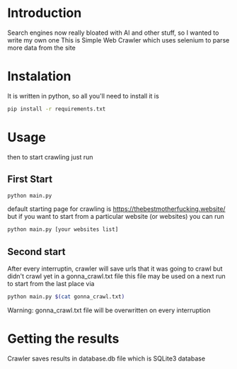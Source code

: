 # Introduction
Search engines now really bloated with AI and other stuff, so I wanted to write my own one
This is Simple Web Crawler which uses selenium to parse more data from the site

# Instalation
It is written in python, so all you'll need to install it is
```sh
pip install -r requirements.txt
````

# Usage
then to start crawling just run
## First Start
```sh
python main.py
```

default starting page for crawling is https://thebestmotherfucking.website/
but if you want to start from a particular website (or websites) you can run
```sh
python main.py [your websites list]
```

## Second start
After every interruptin, crawler will save urls that it was going to crawl but didn't crawl yet in a gonna_crawl.txt file
this file may be used on a next run to start from the last place via
```sh
python main.py $(cat gonna_crawl.txt)
```
Warning: gonna_crawl.txt file will be overwritten on every interruption

# Getting the results
Crawler saves results in database.db file which is SQLite3 database
